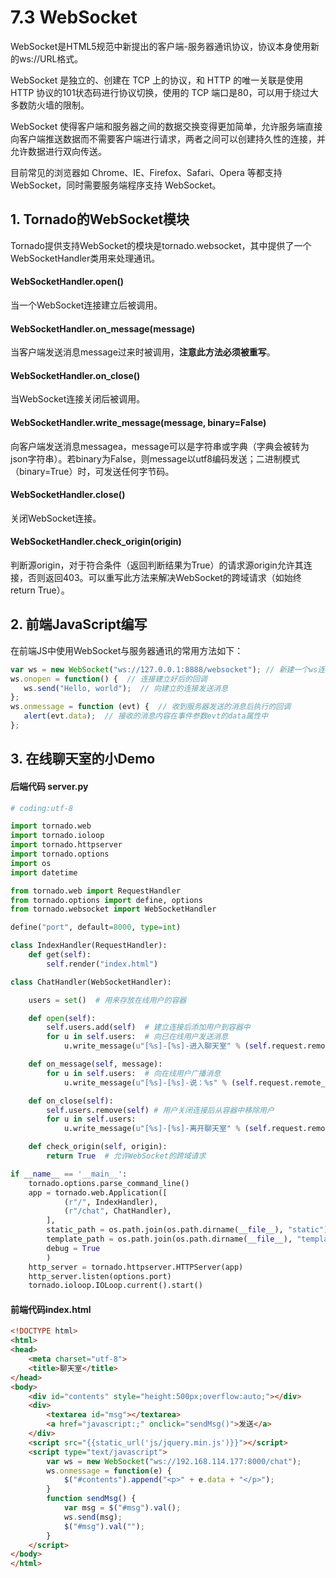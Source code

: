 # 7.3 WebSocket

WebSocket是HTML5规范中新提出的客户端-服务器通讯协议，协议本身使用新的ws://URL格式。

WebSocket 是独立的、创建在 TCP 上的协议，和 HTTP 的唯一关联是使用 HTTP 协议的101状态码进行协议切换，使用的 TCP 端口是80，可以用于绕过大多数防火墙的限制。

WebSocket 使得客户端和服务器之间的数据交换变得更加简单，允许服务端直接向客户端推送数据而不需要客户端进行请求，两者之间可以创建持久性的连接，并允许数据进行双向传送。

目前常见的浏览器如 Chrome、IE、Firefox、Safari、Opera 等都支持 WebSocket，同时需要服务端程序支持 WebSocket。

## 1. Tornado的WebSocket模块

Tornado提供支持WebSocket的模块是tornado.websocket，其中提供了一个WebSocketHandler类用来处理通讯。

#### WebSocketHandler.open()

当一个WebSocket连接建立后被调用。

#### WebSocketHandler.on_message(message)

当客户端发送消息message过来时被调用，**注意此方法必须被重写**。

#### WebSocketHandler.on_close()

当WebSocket连接关闭后被调用。

#### WebSocketHandler.write_message(message, binary=False)

向客户端发送消息messagea，message可以是字符串或字典（字典会被转为json字符串）。若binary为False，则message以utf8编码发送；二进制模式（binary=True）时，可发送任何字节码。

#### WebSocketHandler.close()

关闭WebSocket连接。

#### WebSocketHandler.check_origin(origin)

判断源origin，对于符合条件（返回判断结果为True）的请求源origin允许其连接，否则返回403。可以重写此方法来解决WebSocket的跨域请求（如始终return True）。

## 2. 前端JavaScript编写

在前端JS中使用WebSocket与服务器通讯的常用方法如下：

```javascript
var ws = new WebSocket("ws://127.0.0.1:8888/websocket"); // 新建一个ws连接
ws.onopen = function() {  // 连接建立好后的回调
   ws.send("Hello, world");  // 向建立的连接发送消息
};
ws.onmessage = function (evt) {  // 收到服务器发送的消息后执行的回调
   alert(evt.data);  // 接收的消息内容在事件参数evt的data属性中
};
```

## 3. 在线聊天室的小Demo

#### 后端代码 server.py

```python
# coding:utf-8

import tornado.web
import tornado.ioloop
import tornado.httpserver
import tornado.options
import os
import datetime

from tornado.web import RequestHandler
from tornado.options import define, options
from tornado.websocket import WebSocketHandler

define("port", default=8000, type=int)

class IndexHandler(RequestHandler):
    def get(self):
        self.render("index.html")

class ChatHandler(WebSocketHandler):

    users = set()  # 用来存放在线用户的容器

    def open(self):
        self.users.add(self)  # 建立连接后添加用户到容器中
        for u in self.users:  # 向已在线用户发送消息
            u.write_message(u"[%s]-[%s]-进入聊天室" % (self.request.remote_ip, datetime.datetime.now().strftime("%Y-%m-%d %H:%M:%S")))

    def on_message(self, message):
        for u in self.users:  # 向在线用户广播消息
            u.write_message(u"[%s]-[%s]-说：%s" % (self.request.remote_ip, datetime.datetime.now().strftime("%Y-%m-%d %H:%M:%S"), message))

    def on_close(self):
        self.users.remove(self) # 用户关闭连接后从容器中移除用户
        for u in self.users:
            u.write_message(u"[%s]-[%s]-离开聊天室" % (self.request.remote_ip, datetime.datetime.now().strftime("%Y-%m-%d %H:%M:%S")))

    def check_origin(self, origin):
        return True  # 允许WebSocket的跨域请求

if __name__ == '__main__':
    tornado.options.parse_command_line()
    app = tornado.web.Application([
            (r"/", IndexHandler),
            (r"/chat", ChatHandler),
        ],
        static_path = os.path.join(os.path.dirname(__file__), "static"),
        template_path = os.path.join(os.path.dirname(__file__), "template"),
        debug = True
        )
    http_server = tornado.httpserver.HTTPServer(app)
    http_server.listen(options.port)
    tornado.ioloop.IOLoop.current().start()
```

#### 前端代码index.html

```html
<!DOCTYPE html>
<html>
<head>
    <meta charset="utf-8">
    <title>聊天室</title>
</head>
<body>
    <div id="contents" style="height:500px;overflow:auto;"></div>
    <div>
        <textarea id="msg"></textarea>
        <a href="javascript:;" onclick="sendMsg()">发送</a>
    </div>
    <script src="{{static_url('js/jquery.min.js')}}"></script>
    <script type="text/javascript">
        var ws = new WebSocket("ws://192.168.114.177:8000/chat");
        ws.onmessage = function(e) {
            $("#contents").append("<p>" + e.data + "</p>");
        }
        function sendMsg() {
            var msg = $("#msg").val();
            ws.send(msg);
            $("#msg").val("");
        }
    </script>
</body>
</html>
```


